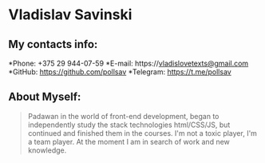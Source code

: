 # Vladislav Savinski

## My contacts info:
*Phone: +375 29 944-07-59
*E-mail: https://vladislovetexts@gmail.com 
*GitHub: https://github.com/pollsav
*Telegram: https://t.me/pollsav

## About Myself:
> Padawan in the world of front-end development, began to independently study the stack technologies html/CSS/JS, but continued and finished them in the courses. I'm not a toxic player, I'm a team player.
At the moment I am in search of work and new knowledge.
